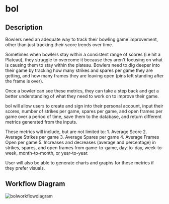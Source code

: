# bol

## Description

Bowlers need an adequate way to track their bowling game improvement, other than just tracking their score trends over time. 

Sometimes when bowlers stay within a consistent range of scores (i.e hit a Plateau), they struggle to overcome it because they aren't focusing on what is causing them to stay within the plateau. Bowlers need to dig deeper into their game by tracking how many strikes and spares per game they are getting, and how many frames they are leaving open (pins left standing after the frame is over). 

Once a bowler can see these metrics, they can take a step back and get a better understanding of what they need to work on to improve their game. 

bol will allow users to create and sign into their personal account, input their scores, number of strikes per game, spares per game, and open frames per game over a period of time, save them to the database, and return different metrics generated from the inputs. 

These metrics will include, but are not limited to:
    1. Average Score
    2. Average Strikes per game
    3. Average Spares per game
    4. Average Frames Open per game
    5. Increases and decreases (average and percentage) in strikes, spares, and open frames from game-to-game, day-to-day, week-to-week, month-to-month, or year-to-year. 

User will also be able to generate charts and graphs for these metrics if they prefer visuals. 

## Workflow Diagram
![bolworkflowdiagram](https://user-images.githubusercontent.com/60044459/112246930-6ddde480-8c21-11eb-882c-b190d4c73bde.jpg)





